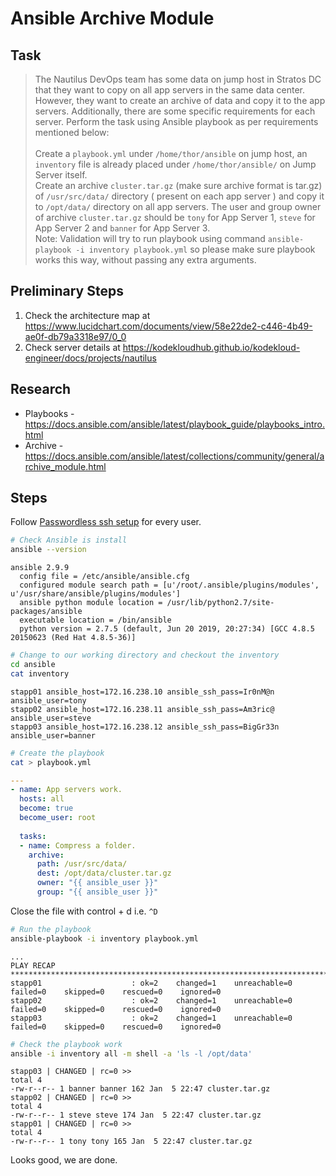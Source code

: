 # Ansible Archive Module

## Task

> The Nautilus DevOps team has some data on jump host in Stratos DC that they want to copy on all app servers in the same data center. However, they want to create an archive of data and copy it to the app servers. Additionally, there are some specific requirements for each server. Perform the task using Ansible playbook as per requirements mentioned below:<br><br>Create a `playbook.yml` under `/home/thor/ansible` on jump host, an `inventory` file is already placed under `/home/thor/ansible/` on Jump Server itself.<br>Create an archive `cluster.tar.gz` (make sure archive format is tar.gz) of `/usr/src/data/` directory ( present on each app server ) and copy it to `/opt/data/` directory on all app servers. The user and group owner of archive `cluster.tar.gz` should be `tony` for App Server 1, `steve` for App Server 2 and `banner` for App Server 3.<br>Note: Validation will try to run playbook using command `ansible-playbook -i inventory playbook.yml` so please make sure playbook works this way, without passing any extra arguments.

## Preliminary Steps

1. Check the architecture map at https://www.lucidchart.com/documents/view/58e22de2-c446-4b49-ae0f-db79a3318e97/0_0
2. Check server details at https://kodekloudhub.github.io/kodekloud-engineer/docs/projects/nautilus

## Research

* Playbooks - https://docs.ansible.com/ansible/latest/playbook_guide/playbooks_intro.html
* Archive - https://docs.ansible.com/ansible/latest/collections/community/general/archive_module.html

## Steps

Follow [Passwordless ssh setup](networking/passwordless-ssh-access.md) for every user.

```bash
# Check Ansible is install
ansible --version
```

```
ansible 2.9.9
  config file = /etc/ansible/ansible.cfg
  configured module search path = [u'/root/.ansible/plugins/modules', u'/usr/share/ansible/plugins/modules']
  ansible python module location = /usr/lib/python2.7/site-packages/ansible
  executable location = /bin/ansible
  python version = 2.7.5 (default, Jun 20 2019, 20:27:34) [GCC 4.8.5 20150623 (Red Hat 4.8.5-36)]
```

```bash
# Change to our working directory and checkout the inventory
cd ansible
cat inventory
```

```
stapp01 ansible_host=172.16.238.10 ansible_ssh_pass=Ir0nM@n ansible_user=tony
stapp02 ansible_host=172.16.238.11 ansible_ssh_pass=Am3ric@ ansible_user=steve
stapp03 ansible_host=172.16.238.12 ansible_ssh_pass=BigGr33n ansible_user=banner
```

```bash
# Create the playbook
cat > playbook.yml
```

```yaml
---
- name: App servers work.
  hosts: all
  become: true
  become_user: root
  
  tasks:
  - name: Compress a folder.
    archive:
      path: /usr/src/data/
      dest: /opt/data/cluster.tar.gz
      owner: "{{ ansible_user }}"
      group: "{{ ansible_user }}"
```

Close the file with control + d i.e. `^D`

```bash
# Run the playbook
ansible-playbook -i inventory playbook.yml
```

```
...
PLAY RECAP ****************************************************************************************************************************************************************
stapp01                    : ok=2    changed=1    unreachable=0    failed=0    skipped=0    rescued=0    ignored=0   
stapp02                    : ok=2    changed=1    unreachable=0    failed=0    skipped=0    rescued=0    ignored=0   
stapp03                    : ok=2    changed=1    unreachable=0    failed=0    skipped=0    rescued=0    ignored=0
```

```bash
# Check the playbook work
ansible -i inventory all -m shell -a 'ls -l /opt/data'
```

```
stapp03 | CHANGED | rc=0 >>
total 4
-rw-r--r-- 1 banner banner 162 Jan  5 22:47 cluster.tar.gz
stapp02 | CHANGED | rc=0 >>
total 4
-rw-r--r-- 1 steve steve 174 Jan  5 22:47 cluster.tar.gz
stapp01 | CHANGED | rc=0 >>
total 4
-rw-r--r-- 1 tony tony 165 Jan  5 22:47 cluster.tar.gz
```

Looks good, we are done.
